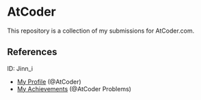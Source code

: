 # AtCoder
This repository is a collection of my submissions for AtCoder.com.

## References
ID: Jinn_i
- [My Profile](https://atcoder.jp/users/Jinn_i) (@AtCoder)
- [My Achievements](https://kenkoooo.com/atcoder/#/table/Jinn_i) (@AtCoder Problems)
